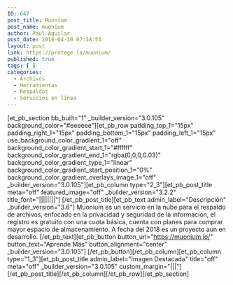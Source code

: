 ```yaml
---
ID: 647
post_title: Muonium
post_name: muonium
author: Paul Aguilar
post_date: 2018-04-10 07:28:53
layout: post
link: https://protege.la/muonium/
published: true
tags: [ ]
categories:
  - Archivos
  - Herramientas
  - Respaldos
  - Servicios en línea
---
```

[et_pb_section bb_built="1" \_builder\_version="3.0.105" background_color="#eeeeee"][et_pb_row padding_top_1="15px" padding_right_1="15px" padding_bottom_1="15px" padding_left_1="15px" use_background_color_gradient_1="off" background_color_gradient_start_1="#ffffff" background_color_gradient_end_1="rgba(0,0,0,0.03)" background_color_gradient_type_1="linear" background_color_gradient_start_position_1="0%" background_color_gradient_overlays_image_1="off" \_builder\_version="3.0.105"][et_pb_column type="2_3"][et_pb_post_title meta="off" featured_image="off" \_builder\_version="3.2.2" title_font="||||||||"] [/et_pb_post_title][et_pb_text admin_label="Descripción" \_builder\_version="3.6"] Muonium es un servicio en la nube para el respaldo de archivos, enfocado en la privacidad y seguridad de la información, el registro es gratuito con una cuota básica, cuenta con planes para comprar mayor espacio de almacenamiento. A fecha del 2018 es un proyecto aun en desarrollo. [/et_pb_text][et_pb_button button_url="https://muonium.io/" button_text="Aprende Más" button_alignment="center" \_builder\_version="3.0.105"] [/et_pb_button][/et_pb_column][et_pb_column type="1_3"][et_pb_post_title admin_label="Imagen Destacada" title="off" meta="off" \_builder\_version="3.0.105" custom_margin="|||"] [/et_pb_post_title][/et_pb_column][/et_pb_row][/et_pb_section]